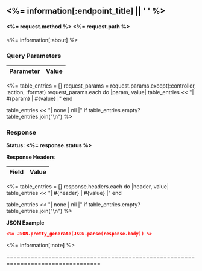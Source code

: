 ## <%= information[:endpoint_title] || ' ' %>

#### <%= request.method %> <%= request.path %>

<%= information[:about] %>

### Query Parameters
| Parameter | Value |
| --------- | ----- |
<%=
  table_entries = []
  request_params = request.params.except(:controller, :action, :format)
  request_params.each do |param, value|
    table_entries << "| #{param} | #{value} |"
  end

  table_entries << "| none | nil |" if table_entries.empty?
  table_entries.join("\n")
%>

### Response
**Status: <%= response.status %>**

**Response Headers**

| Field | Value |
| ----- | ----- |
<%=
table_entries = []
response.headers.each do |header, value|
  table_entries << "| #{header} | #{value} |"
end

table_entries << "| none | nil |" if table_entries.empty?
table_entries.join("\n")
%>

**JSON Example**
```json
<%= JSON.pretty_generate(JSON.parse(response.body)) %>
```

<%= information[:note] %>

=================================================================================
